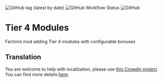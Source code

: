 ![GitHub tag (latest by date)](https://img.shields.io/github/v/tag/Porkchop13/Factorio-Modules-T4?label=release)
![GitHub Workflow Status](https://img.shields.io/github/workflow/status/Porkchop13/Factorio-Modules-T4/Lint?label=lint)
![GitHub](https://img.shields.io/github/license/Porkchop13/Factorio-Modules-T4)

# Tier 4 Modules

Factorio mod adding Tier 4 modules with configurable bonuses

## Translation

You are welcome to help with localization, please use [this Crowdin project](https://crowdin.com/project/factorio-mods-localization). You can find more details [here](https://github.com/dima74/factorio-mods-localization#how-to-translate-using-crowdin).
